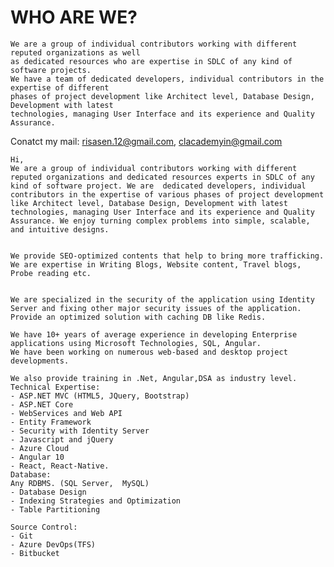 # WHO ARE WE?


	We are a group of individual contributors working with different reputed organizations as well 
	as dedicated resources who are expertise in SDLC of any kind of software projects. 
	We have a team of dedicated developers, individual contributors in the expertise of different 
	phases of project development like Architect level, Database Design, Development with latest 
	technologies, managing User Interface and its experience and Quality Assurance.
	
Conatct my mail: risasen.12@gmail.com, clacademyin@gmail.com

	Hi,
	We are a group of individual contributors working with different reputed organizations and dedicated resources experts in SDLC of any kind of software project. We are 	dedicated developers, individual contributors in the expertise of various phases of project development like Architect level, Database Design, Development with latest technologies, managing User Interface and its experience and Quality Assurance. We enjoy turning complex problems into simple, scalable, and intuitive designs.


	We provide SEO-optimized contents that help to bring more trafficking. We are expertise in Writing Blogs, Website content, Travel blogs, Probe reading etc. 


	We are specialized in the security of the application using Identity Server and fixing other major security issues of the application. Provide an optimized solution with caching DB like Redis.

	We have 10+ years of average experience in developing Enterprise applications using Microsoft Technologies, SQL, Angular.
	We have been working on numerous web-based and desktop project developments.

	We also provide training in .Net, Angular,DSA as industry level.
	Technical Expertise:
	- ASP.NET MVC (HTML5, JQuery, Bootstrap)
	- ASP.NET Core
	- WebServices and Web API
	- Entity Framework
	- Security with Identity Server
	- Javascript and jQuery
	- Azure Cloud
	- Angular 10
	- React, React-Native.
	Database:
	Any RDBMS. (SQL Server,  MySQL)
	- Database Design
	- Indexing Strategies and Optimization
	- Table Partitioning

	Source Control:
	- Git
	- Azure DevOps(TFS)
	- Bitbucket
